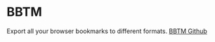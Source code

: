 # BBTM
Export all your browser bookmarks to different formats.
[BBTM Github](https://github.com/vivekascoder/bbtm)


